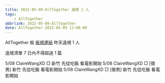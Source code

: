 ```yaml
---
title: 2022-05-09-AllTogether 違規 1 人
tags:
    - AllTogether
abbrlink: 2022-05-09-AllTogether
date: AllTogether-2022-05-09 12:00:00
---
```

AllTogether 板 [板規連結](https://www.ptt.cc/bbs/AllTogether/M.1643211430.A.5FB.html)
昨天違規 1 人
<!-- more -->

違規清單
7 日內不得超過 1 篇

5/08 ClaireWangXD □ 新竹 先從吃飯 看電影開始
5/08 ClaireWangXD □ [徵男] 新竹 先從吃飯 看電影開始
5/08 ClaireWangXD □ [徵男] 新竹 先從吃飯 看電影開始